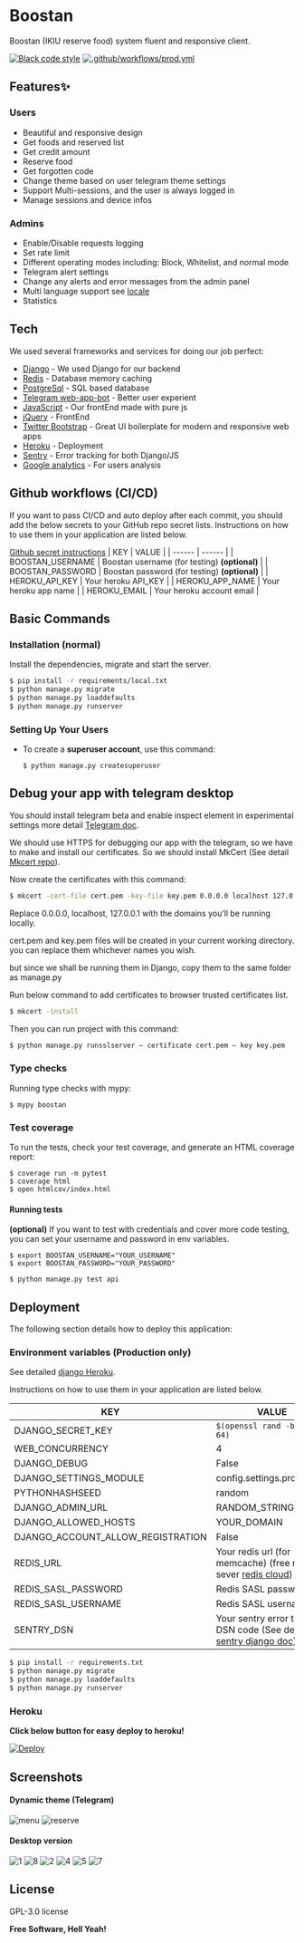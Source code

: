 # Boostan
Boostan (IKIU reserve food) system fluent and responsive client.

[![Black code style](https://img.shields.io/badge/code%20style-black-000000.svg)](https://github.com/ambv/black)
[![.github/workflows/prod.yml](https://github.com/mohamadkhalaj/Boostan/actions/workflows/prod.yml/badge.svg)](https://github.com/mohamadkhalaj/Boostan/actions/workflows/prod.yml)

## Features✨
### Users
- Beautiful and responsive design
- Get foods and reserved list
- Get credit amount
- Reserve food
- Get forgotten code
- Change theme based on user telegram theme settings
- Support Multi-sessions, and the user is always logged in
- Manage sessions and device infos
### Admins
- Enable/Disable requests logging
- Set rate limit
- Different operating modes including: Block, Whitelist, and normal mode
- Telegram alert settings
- Change any alerts and error messages from the admin panel
- Multi language support see [locale](https://github.com/mohamadkhalaj/Boostan/tree/master/locale) 
- Statistics

## Tech
We used several frameworks and services for doing our job perfect:

- [Django]() - We used Django for our backend
- [Redis]() - Database memory caching
- [PostgreSql]() - SQL based database
- [Telegram web-app-bot]() - Better user experient
- [JavaScript]() - Our frontEnd made with pure js
- [jQuery]() - FrontEnd
- [Twitter Bootstrap]() - Great UI boilerplate for modern and responsive web apps
- [Heroku]() - Deployment
- [Sentry]() - Error tracking for both Django/JS
- [Google analytics]() - For users analysis


## Github workflows (CI/CD)

If you want to pass CI/CD and auto deploy after each commit, you should add the below secrets to your GitHub repo secret lists.
Instructions on how to use them in your application are listed below.

[Github secret instructions](https://github.com/Azure/actions-workflow-samples/blob/master/assets/create-secrets-for-GitHub-workflows.md)
| KEY | VALUE |
| ------ | ------ |
| BOOSTAN_USERNAME | Boostan username (for testing) **(optional)** |
| BOOSTAN_PASSWORD | Boostan password (for testing) **(optional)** |
| HEROKU_API_KEY | Your heroku API_KEY |
| HEROKU_APP_NAME | Your heroku app name |
| HEROKU_EMAIL | Your heroku account email |


## Basic Commands

### Installation (normal)

Install the dependencies, migrate and start the server.

```sh
$ pip install -r requirements/local.txt
$ python manage.py migrate
$ python manage.py loaddefaults
$ python manage.py runserver
```

### Setting Up Your Users

-   To create a **superuser account**, use this command:

        $ python manage.py createsuperuser

## Debug your app with telegram desktop

You should install telegram beta and enable inspect element in experimental settings more detail [Telegram doc](https://core.telegram.org/bots/webapps#debug-mode-for-web-apps).

We should use HTTPS for debugging our app with the telegram, so we have to make and install our certificates.
So we should install MkCert (See detail [Mkcert repo](https://github.com/FiloSottile/mkcert)).

Now create the certificates with this command:
```sh
$ mkcert -cert-file cert.pem -key-file key.pem 0.0.0.0 localhost 127.0.0.1 ::1
```
Replace 0.0.0.0, localhost, 127.0.0.1 with the domains you’ll be running locally.

cert.pem and key.pem files will be created in your current working directory. you can replace them whichever names you wish.

but since we shall be running them in Django, copy them to the same folder as manage.py

Run below command to add certificates to browser trusted certificates list.
```sh
$ mkcert -install
```
Then you can run project with this command:
```sh
$ python manage.py runsslserver — certificate cert.pem — key key.pem
```

### Type checks

Running type checks with mypy:

    $ mypy boostan

### Test coverage

To run the tests, check your test coverage, and generate an HTML coverage report:

    $ coverage run -m pytest
    $ coverage html
    $ open htmlcov/index.html

#### Running tests
**(optional)** If you want to test with credentials and cover more code testing, you can set your username and password in env variables.
```
$ export BOOSTAN_USERNAME="YOUR_USERNAME"
$ export BOOSTAN_PASSWORD="YOUR_PASSWORD"
```

    $ python manage.py test api


## Deployment
The following section details how to deploy this application:

### Environment variables (Production only)

See detailed [django Heroku](http://cookiecutter-django.readthedocs.io/en/latest/deployment-on-heroku.html).

Instructions on how to use them in your application are listed below.

| KEY | VALUE |
| ------ | ------ |
| DJANGO_SECRET_KEY | ```$(openssl rand -base64 64)``` |
| WEB_CONCURRENCY | 4 |
| DJANGO_DEBUG | False |
| DJANGO_SETTINGS_MODULE | config.settings.production |
| PYTHONHASHSEED | random |
| DJANGO_ADMIN_URL | RANDOM_STRING/ |
| DJANGO_ALLOWED_HOSTS | YOUR_DOMAIN |
| DJANGO_ACCOUNT_ALLOW_REGISTRATION | False |
| REDIS_URL | Your redis url (for memcache) (free redis sever [redis cloud](https://app.redislabs.com/#/login)) |
| REDIS_SASL_PASSWORD | Redis SASL password |
| REDIS_SASL_USERNAME | Redis SASL username |
| SENTRY_DSN | Your sentry error tracker DSN code (See detail [sentry django doc](https://docs.sentry.io/platforms/python/guides/django/)) |


```sh
$ pip install -r requirements.txt
$ python manage.py migrate
$ python manage.py loaddefaults
$ python manage.py runserver
```

### Heroku
**Click below button for easy deploy to heroku!**

[![Deploy](https://www.herokucdn.com/deploy/button.svg)](https://heroku.com/deploy?template=https://github.com/mohamadkhalaj/Boostan/tree/master/)


## Screenshots
#### Dynamic theme (Telegram)
![menu](https://user-images.githubusercontent.com/62938359/180774724-312a2754-1bca-453f-873d-8584042f00f8.gif)
![reserve](https://user-images.githubusercontent.com/62938359/180774810-bc2923cc-229e-441f-80df-6bba1fef2b9a.gif)

#### Desktop version
![1](https://user-images.githubusercontent.com/62938359/180776746-edcbc2e5-eb97-455c-8628-65208998cde7.png)
![8](https://user-images.githubusercontent.com/62938359/180776756-b7d2e79e-098f-4066-976c-adcfc40453a2.png)
![2](https://user-images.githubusercontent.com/62938359/180774771-7e2511bc-59af-422d-81f9-d719491409aa.png)
![4](https://user-images.githubusercontent.com/62938359/180774779-8cb04003-b0be-46cf-a12b-e8df5de05874.png)
![5](https://user-images.githubusercontent.com/62938359/180774785-7ba64547-e6f9-4807-bead-7f06854f5bc3.png)
![7](https://user-images.githubusercontent.com/62938359/180774801-83c8cbb8-9f64-437a-9d6f-f6c02f885a43.png)

## License

GPL-3.0 license

**Free Software, Hell Yeah!**
